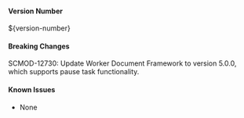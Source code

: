 #### Version Number
${version-number}

#### Breaking Changes
SCMOD-12730: Update Worker Document Framework to version 5.0.0, which supports pause task functionality.

#### Known Issues
- None
